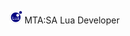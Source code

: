 <img src="https://raw.githubusercontent.com/devicons/devicon/master/icons/lua/lua-original.svg" width="20"/> MTA:SA Lua Developer
